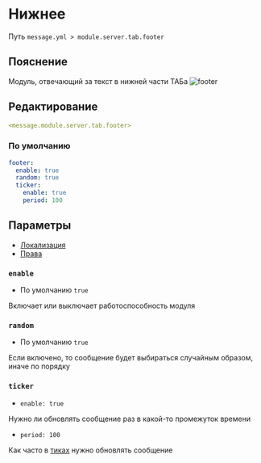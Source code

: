 # Нижнее
Путь `message.yml > module.server.tab.footer`

## Пояснение
Модуль, отвечающий за текст в нижней части ТАБа
![footer](/footer.png)

## Редактирование
```yaml
<message.module.server.tab.footer>
```

### По умолчанию
```yaml
footer:
  enable: true
  random: true
  ticker:
    enable: true
    period: 100
```

## Параметры

- [Локализация](/ru/localizations/ru_ru/message/tab/footer/)
- [Права](/ru/permission/message/tab/footer/)

### `enable`
- По умолчанию `true`

Включает или выключает работоспособность модуля

### `random`
- По умолчанию `true`

Если включено, то сообщение будет выбираться случайным образом, иначе по порядку

### `ticker`
- `enable: true`

Нужно ли обновлять сообщение раз в какой-то промежуток времени

- `period: 100`

Как часто в [тиках](https://ru.minecraft.wiki/w/%D0%A2%D0%B0%D0%BA%D1%82) нужно обновлять сообщение